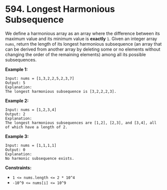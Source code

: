 # 594. Longest Harmonious Subsequence
We define a harmonious array as an array where the difference between its maximum value and its minimum value is **exactly** `1`. Given an integer array `nums`, return the length of its longest harmonious subsequence (an array that can be derived from another array by deleting some or no elements without changing the order of the remaining elements) among all its possible subsequences.

**Example 1:**
```
Input: nums = [1,3,2,2,5,2,3,7]
Output: 5
Explanation:
The longest harmonious subsequence is [3,2,2,2,3].
```

**Example 2:**
```
Input: nums = [1,2,3,4]
Output: 2
Explanation:
The longest harmonious subsequences are [1,2], [2,3], and [3,4], all of which have a length of 2.
```

**Example 3:**
```
Input: nums = [1,1,1,1]
Output: 0
Explanation:
No harmonic subsequence exists.
```

**Constraints:**
- `1 <= nums.length <= 2 * 10^4`
- `-10^9 <= nums[i] <= 10^9`

